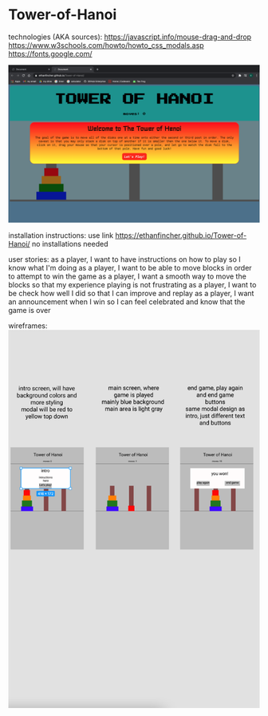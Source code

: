 # Tower-of-Hanoi

technologies (AKA sources):
https://javascript.info/mouse-drag-and-drop
https://www.w3schools.com/howto/howto_css_modals.asp
https://fonts.google.com/

![Alt text](/images/game-screenshot.png?raw=true 'game screenshot')

installation instructions:
use link https://ethanfincher.github.io/Tower-of-Hanoi/
no installations needed

user stories:
as a player, I want to have instructions on how to play so I know what I'm doing
as a player, I want to be able to move blocks in order to attempt to win the game
as a player, I want a smooth way to move the blocks so that my experience playing is not frustrating
as a player, I want to be check how well I did so that I can improve and replay
as a player, I want an announcement when I win so I can feel celebrated and know that the game is over

wireframes:
![Alt text](/images/wireframes.png?raw=true 'wireframe screenshot')
